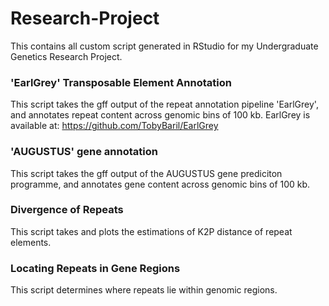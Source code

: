 # Research-Project
This contains all custom script generated in RStudio for my Undergraduate Genetics Research Project. 

### 'EarlGrey' Transposable Element Annotation
This script takes the gff output of the repeat annotation pipeline 'EarlGrey', and annotates repeat content across genomic bins of 100 kb. 
EarlGrey is available at: https://github.com/TobyBaril/EarlGrey

### 'AUGUSTUS' gene annotation
This script takes the gff output of the AUGUSTUS gene prediciton programme, and annotates gene content across genomic bins of 100 kb. 

### Divergence of Repeats
This script takes and plots the estimations of K2P distance of repeat elements. 

### Locating Repeats in Gene Regions 
This script determines where repeats lie within genomic regions. 
